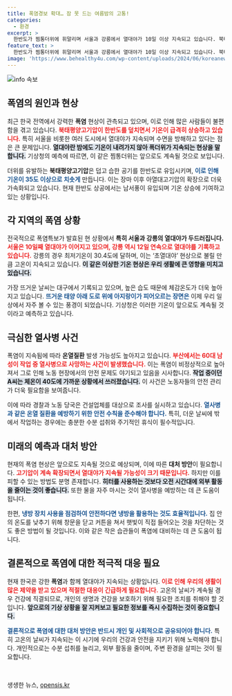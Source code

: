 ```yaml
---
title: 폭염경보 확대… 잠 못 드는 여름밤의 고통!
categories:
  - 환경
excerpt: >
  한반도가 찜통더위에 휘말리며 서울과 강릉에서 열대야가 10일 이상 지속되고 있습니다. 북태평양고기압의 영향으로 기온이 상승하고 열사병 사망 사건도 발생, 무더위가 계속될 전망입니다.
feature_text: >
  한반도가 찜통더위에 휘말리며 서울과 강릉에서 열대야가 10일 이상 지속되고 있습니다. 북태평양고기압의 영향으로 기온이 상승하고 열사병 사망 사건도 발생, 무더위가 계속될 전망입니다.
image: 'https://www.behealthy4u.com/wp-content/uploads/2024/06/koreanews.jpg'
---
```


<p><img src="https://www.behealthy4u.com/wp-content/uploads/2024/06/koreanews.jpg" alt="info 속보" /></p>

<h2 data-ke-size="size26">폭염의 원인과 현상</h2>

<p data-ke-size="size16">최근 한국 전역에서 강력한 <b>폭염</b> 현상이 관측되고 있으며, 이로 인해 많은 사람들이 불편함을 겪고 있습니다. <b><span style="color: #ee2323;">북태평양고기압이 한반도를 덮치면서 기온이 급격히 상승하고 있습니다.</span></b> 특히 서울을 비롯한 여러 도시에서 열대야가 지속되며 수면을 방해하고 있다는 점은 큰 문제입니다. <b><span style="background-color: #21538527;">열대야란 밤에도 기온이 내려가지 않아 폭더위가 지속되는 현상을 말합니다.</span></b> 기상청의 예측에 따르면, 이 같은 찜통더위는 앞으로도 계속될 것으로 보입니다.</p>

<p data-ke-size="size16">더위를 유발하는 <b>북태평양고기압</b>은 덥고 습한 공기를 한반도로 유입시키며, <b><span style="color: #1a5490;">이로 인해 기온이 35도 이상으로 치솟게</span></b> 만듭니다. 이는 장마 이후 아열대고기압의 확장으로 더욱 가속화되고 있습니다. 현재 한반도 상공에서는 남서풍이 유입되며 기온 상승에 기여하고 있는 상황입니다.</p>

<h2 data-ke-size="size26">각 지역의 폭염 상황</h2>

<p data-ke-size="size16">전국적으로 폭염특보가 발효된 현 상황에서 <b>특히 서울과 강릉의 열대야가 두드러집니다.</b> <b><span style="color: #ee2323;">서울은 10일째 열대야가 이어지고 있으며, 강릉 역시 12일 연속으로 열대야를 기록하고 있습니다.</span></b> 강릉의 경우 최저기온이 30.4도에 달하며, 이는 ‘초열대야’ 현상으로 불릴 만큼 고온이 지속되고 있습니다. <b><span style="background-color: #21538527;">이 같은 이상한 기온 현상은 우리 생활에 큰 영향을 미치고 있습니다.</span></b></p>

<p data-ke-size="size16">가장 뜨거운 날씨는 대구에서 기록되고 있으며, 높은 습도 때문에 체감온도가 더욱 높아지고 있습니다. <b><span style="color: #1a5490;">뜨거운 태양 아래 도로 위에 아지랑이가 피어오르는 장면은</span></b> 이제 우리 일상에서 자주 볼 수 있는 풍경이 되었습니다. 기상청은 이러한 기온이 앞으로도 계속될 것이라고 예측하고 있습니다.</p>

<h2 data-ke-size="size26">극심한 열사병 사건</h2>

<p data-ke-size="size16">폭염이 지속됨에 따라 <b>온열질환</b> 발생 가능성도 높아지고 있습니다. <b><span style="color: #ee2323;">부산에서는 60대 남성이 작업 중 열사병으로 사망하는 사건이 발생했습니다.</span></b> 이는 폭염이 비정상적으로 높아져서 그로 인해 노동 현장에서의 안전 문제도 야기되고 있음을 시사합니다. <b><span style="background-color: #21538527;">작업 중이던 A씨는 체온이 40도에 가까운 상황에서 쓰러졌습니다.</span></b> 이 사건은 노동자들의 안전 관리가 더욱 필요함을 보여줍니다.</p>

<p data-ke-size="size16">이에 따라 경찰과 노동 당국은 건설업체를 대상으로 조사를 실시하고 있습니다. <b><span style="color: #1a5490;">열사병과 같은 온열 질환을 예방하기 위한 안전 수칙을 준수해야 합니다.</span></b> 특히, 더운 날씨에 밖에서 작업하는 경우에는 충분한 수분 섭취와 주기적인 휴식이 필수적입니다.</p>

<h2 data-ke-size="size26">미래의 예측과 대처 방안</h2>

<p data-ke-size="size16">현재의 폭염 현상은 앞으로도 지속될 것으로 예상되며, 이에 따른 <b>대처 방안</b>이 필요합니다. <b><span style="color: #ee2323;">고기압이 계속 확장되면서 열대야가 지속될 가능성이 크기 때문입니다.</span></b> 하지만 이를 피할 수 있는 방법도 분명 존재합니다. <b><span style="background-color: #21538527;">히터를 사용하는 것보다 오전 시간대에 외부 활동을 줄이는 것이 좋습니다.</span></b> 또한 물을 자주 마시는 것이 열사병을 예방하는 데 큰 도움이 됩니다.</p>

<p data-ke-size="size16">한편, <b><span style="color: #1a5490;">냉방 장치 사용을 점검하여 안전하다면 냉방을 활용하는 것도 효율적입니다.</span></b> 집 안의 온도를 낮추기 위해 창문을 닫고 커튼을 쳐서 햇빛이 직접 들어오는 것을 차단하는 것도 좋은 방법이 될 것입니다. 이와 같은 작은 습관들이 폭염에 대비하는 데 큰 도움이 됩니다.</p>

<h2 data-ke-size="size26">결론적으로 폭염에 대한 적극적 대응 필요</h2>

<p data-ke-size="size16">현재 한국은 강한 <b>폭염</b>과 함께 열대야가 지속되는 상황입니다. <b><span style="color: #ee2323;">이로 인해 우리의 생활이 많은 제약을 받고 있으며 적절한 대응이 긴급하게 필요합니다.</span></b> 고온의 날씨가 계속될 경우 건강에 직결되므로, 개인의 생명과 건강을 보호하기 위해 필요한 조치를 취해야 할 것입니다. <b><span style="background-color: #21538527;">앞으로의 기상 상황을 잘 지켜보고 필요한 정보를 즉시 수집하는 것이 중요합니다.</span></b></p>

<p data-ke-size="size16"><b><span style="color: #1a5490;">결론적으로 폭염에 대한 대처 방안은 반드시 개인 및 사회적으로 공유되어야 합니다.</span></b> 특히 고온의 날씨가 지속되는 이 시기에 우리의 건강과 안전을 지키기 위해 노력해야 합니다. 개인적으로는 수분 섭취를 늘리고, 외부 활동을 줄이며, 주변 환경을 살피는 것이 필요합니다.</p>

<p data-ke-size="size16">&nbsp;</p>
생생한 뉴스, <a href="https://opensis.kr" rel="dofollow">opensis.kr</a>


